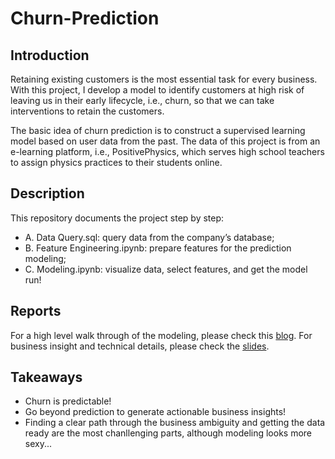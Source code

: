 # Churn-Prediction

## Introduction

Retaining existing customers is the most essential task for every business. With this project, I develop a model to identify customers at high risk of leaving us in their early lifecycle, i.e., churn, so that we can take interventions to retain the customers. 

The basic idea of churn prediction is to construct a supervised learning model based on user data from the past. The data of this project is from an e-learning platform, i.e., PositivePhysics, which serves high school teachers to assign physics practices to their students online. 

## Description 
This repository documents the project step by step:

* A. Data Query.sql: query data from the company’s database;
* B. Feature Engineering.ipynb: prepare features for the prediction modeling;
* C. Modeling.ipynb: visualize data, select features, and get the model run!

## Reports
For a high level walk through of the modeling, please check this [blog](https://bit.ly/churn-prediction-eva-tian).
For business insight and technical details, please check the [slides](https://bit.ly/churn-prediction-slide-Eva-Tian).

## Takeaways
* Churn is predictable!
* Go beyond prediction to generate actionable business insights!
* Finding a clear path through the business ambiguity and getting the data ready are the most chanllenging parts, although modeling looks more sexy...

